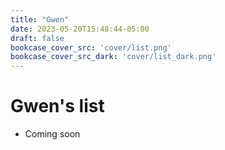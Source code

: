 ```yaml
---
title: "Gwen"
date: 2023-05-20T15:48:44-05:00
draft: false
bookcase_cover_src: 'cover/list.png'
bookcase_cover_src_dark: 'cover/list_dark.png'
---
```


# Gwen's list

- Coming soon